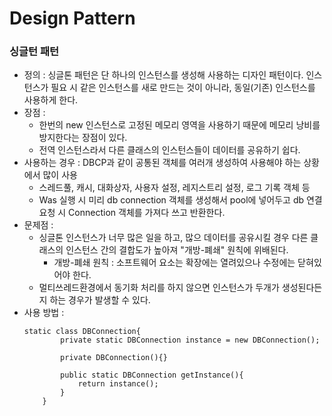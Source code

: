# Design Pattern

### 싱글턴 패턴
 * 정의 : 싱글톤 패턴은 단 하나의 인스턴스를 생성해 사용하는 디자인 패턴이다. 인스턴스가 필요 시 같은 인스턴스를 새로 만드는 것이 아니라, 동일(기존) 인스턴스를 사용하게 한다. 
 * 장점 : 
 	* 한번의 new 인스턴스로 고정된 메모리 영역을  사용하기 때문에 메모리 낭비를 방지한다는 장점이 있다. 
 	* 전역 인스턴스라서 다른 클래스의 인스턴스들이 데이터를 공유하기 쉽다.
 * 사용하는 경우 :  DBCP과 같이 공통된 객체를 여러개 생성하여 사용해야 하는 상황에서 많이 사용 
 	* 스레드풀, 캐시, 대화상자, 사용자 설정, 레지스트리 설정, 로그 기록 객체 등
 	* Was 실행 시 미리 db connection 객체를 생성해서 pool에 넣어두고 db 연결 요청 시 Connection 객체를 가져다 쓰고 반환한다.
 * 문제점 : 
 	* 싱글톤 인스턴스가 너무 많은 일을 하고, 많으 데이터를 공유시킬 경우 다른 클래스의 인스턴스 간의 결합도가 높아져 "개방-폐쇄" 원칙에 위배된다.
 		* 개방-폐쇄 원칙 : 소프트웨어 요소는 확장에는 열려있으나 수정에는 닫혀있어야 한다.
 	* 멀티쓰레드환경에서 동기화 처리를 하지 않으면 인스턴스가 두개가 생성된다든지 하는 경우가 발생할 수 있다.
 * 사용 방법 : 
    ```
    static class DBConnection{
 			private static DBConnection instance = new DBConnection();

 			private DBConnection(){}

 			public static DBConnection getInstance(){
 				return instance();
 			}
 		}
    ```

